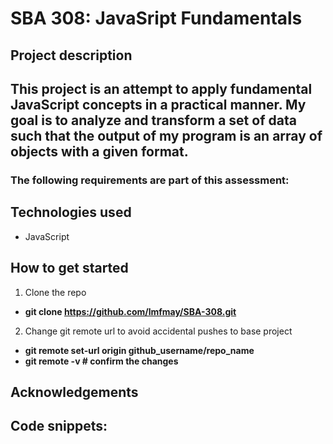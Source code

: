 # SBA 308: JavaSript Fundamentals
## Project description
This project is an attempt to apply fundamental JavaScript concepts in a practical manner. My goal is to analyze and transform a set of data such that the output of my program is an array of objects with a given format.
---

### The following requirements are part of this assessment:



## Technologies used
- JavaScript

## How to get started
1. Clone the repo
- **git clone https://github.com/lmfmay/SBA-308.git**

2. Change git remote url to avoid accidental pushes to base project
- **git remote set-url origin github_username/repo_name**
- **git remote -v # confirm the changes**

## Acknowledgements
**Code snippets:**
- 
